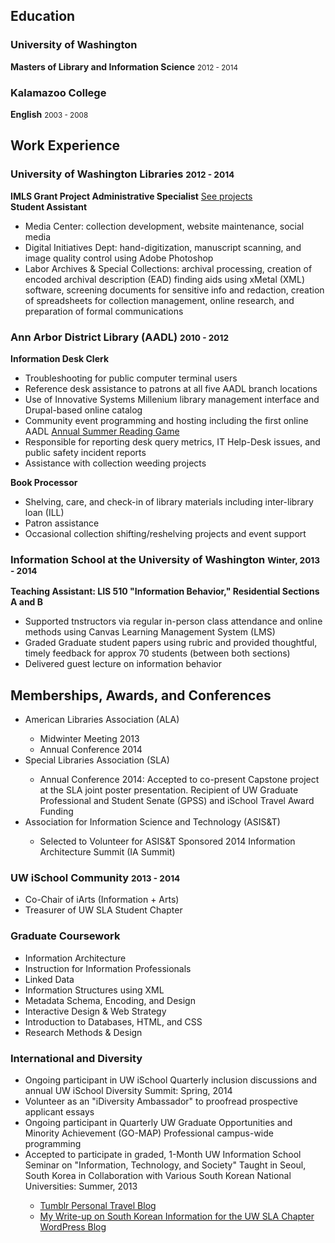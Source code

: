 <h2>Education</h2>

<h3>University of Washington</h3>
<p><strong>Masters of Library and Information Science</strong> <small>2012 - 2014</small></p>


<h3>Kalamazoo College</h3>
<p><strong>English</strong> <small>2003 - 2008</small></strong></p>


<h2>Work Experience</h2>

<h3>University of Washington Libraries <small>2012 - 2014</small></h3>
<p><strong>IMLS Grant Project Administrative Specialist</strong> <a href="/#/projects">See projects</a><br>
<strong>Student Assistant</strong></p>
<ul>
<li>Media Center: collection development, website maintenance, social media</li>
<li>Digital Initiatives Dept: hand-digitization, manuscript scanning, and image quality control using Adobe Photoshop</li>
<li>Labor Archives &amp; Special Collections: archival processing, creation of encoded archival description (EAD) finding aids using xMetal (XML) software, screening  documents for sensitive info and redaction, creation of spreadsheets for collection management, online research, and preparation of formal communications </li>
</ul>

<h3>Ann Arbor District Library (AADL) <small>2010 - 2012</small></h3>
<p><strong>Information Desk Clerk</strong> <br>
<ul>
<li>Troubleshooting for public computer terminal users</li>
<li>Reference desk assistance to patrons at all five AADL branch locations</li>
<li>Use of Innovative Systems Millenium library management interface and Drupal-based online catalog</li>
<li>Community event programming and hosting including the first online AADL <a href="http://play.aadl.org/node/263694" target="_blank">Annual Summer Reading Game</a></li>
<li>Responsible for reporting desk query metrics, IT Help-Desk issues, and public safety incident reports</li>
<li>Assistance with collection weeding projects</li>
</ul>

<strong>Book Processor</strong></p>
<ul>
<li>Shelving, care, and check-in of library materials including inter-library loan (ILL)</li>
<li>Patron assistance</li>
<li>Occasional collection shifting/reshelving projects and event support</li>
</ul>


<h3>Information School at the University of Washington <small>Winter, 2013 - 2014</small></h3>
<p><strong>Teaching Assistant: LIS 510 "Information Behavior," Residential Sections A and B</strong> <br>
<ul>
<li>Supported tnstructors via regular in-person class attendance and online methods using Canvas Learning Management System (LMS)</li>
<li>Graded Graduate student papers using rubric and provided thoughtful, timely feedback for approx 70 students (between both sections)</li>
<li>Delivered guest lecture on information behavior</li>
</ul>


<h2>Memberships, Awards, and Conferences</h2>
<ul>
<li>American Libraries Association (ALA)</li>
  <ul>
    <li>Midwinter Meeting 2013</li>
    <li>Annual Conference 2014</li>
  </ul>
<li>Special Libraries Association (SLA)</li>
  <ul>
    <li>Annual Conference 2014: Accepted to co-present Capstone project at the SLA joint poster presentation. Recipient of UW Graduate Professional and Student Senate (GPSS) and iSchool Travel Award Funding</li>
  </ul>
  
<li>Association for Information Science and Technology (ASIS&T)</li>
  <ul>
    <li>Selected to Volunteer for ASIS&T Sponsored 2014 Information Architecture Summit (IA Summit)</li>
  </ul>
</ul>

<h3>UW iSchool Community <small>2013 - 2014</small></h3>
<ul>
<li>Co-Chair of iArts (Information + Arts)</li>
<li>Treasurer of UW SLA Student Chapter</li>
</ul>

<h3>Graduate Coursework</h3>
<ul>
<li>Information Architecture</li>
<li>Instruction for Information Professionals</li>
<li>Linked Data</li>
<li>Information Structures using XML</li>
<li>Metadata Schema, Encoding, and Design</li>
<li>Interactive Design &amp; Web Strategy</li>
<li>Introduction to Databases, HTML, and CSS</li>
<li>Research Methods &amp; Design</li>
</ul>

<h3>International and Diversity</h3>
<ul>
<li>Ongoing participant in UW iSchool Quarterly inclusion discussions and annual UW iSchool Diversity Summit: Spring, 2014 </li>
<li>Volunteer as an "iDiversity Ambassador" to proofread prospective applicant essays</li>
<li>Ongoing participant in Quarterly UW Graduate Opportunities and Minority Achievement (GO-MAP) Professional campus-wide programming</li>
<li>Accepted to participate in graded, 1-Month UW Information School Seminar on "Information, Technology, and Society" Taught in Seoul, South Korea in Collaboration with Various South Korean National Universities: Summer, 2013</li>
  <ul>
  <li><a href="http://dtrier.tumblr.com/" target="_blank">Tumblr Personal Travel Blog</a></li>
  <li><a href="http://uwsla.wordpress.com/2013/11/18/ischool-exploration-seminar-south-korea/" target="_blank">My Write-up on South Korean Information for the UW SLA Chapter WordPress Blog</a></li>
</ul>
</ul>
  
  
